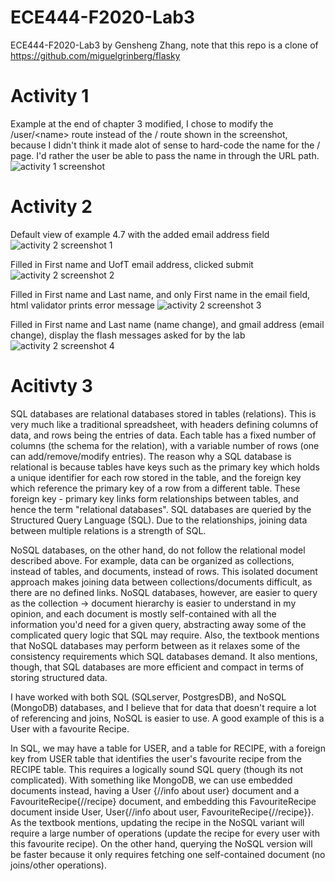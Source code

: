 # ECE444-F2020-Lab3
 ECE444-F2020-Lab3 by Gensheng Zhang, note that this repo is a clone of https://github.com/miguelgrinberg/flasky

# Activity 1
Example at the end of chapter 3 modified, I chose to modify the /user/\<name\> route instead of the / route shown in the screenshot, because I didn't think it made alot of sense to hard-code the name for the / page. I'd rather the user be able to pass the name in through the URL path.
![activity 1 screenshot](https://github.com/UTkzhang/ECE444-F2020-Lab3/blob/master/assignment_imgs/Snip20200928_33.png)

# Activity 2
Default view of example 4.7 with the added email address field
![activity 2 screenshot 1](https://github.com/UTkzhang/ECE444-F2020-Lab3/blob/master/assignment_imgs/Snip20200929_34.png)

Filled in First name and UofT email address, clicked submit
![activity 2 screenshot 2](https://github.com/UTkzhang/ECE444-F2020-Lab3/blob/master/assignment_imgs/Snip20200929_35.png)

Filled in First name and Last name, and only First name in the email field, html validator prints error message
![activity 2 screenshot 3](https://github.com/UTkzhang/ECE444-F2020-Lab3/blob/master/assignment_imgs/Snip20200929_37.png)

Filled in First name and Last name (name change), and gmail address (email change), display the flash messages asked for by the lab
![activity 2 screenshot 4](https://github.com/UTkzhang/ECE444-F2020-Lab3/blob/master/assignment_imgs/Snip20200929_38.png)

# Acitivty 3
SQL databases are relational databases stored in tables (relations). This is very much like a traditional spreadsheet, with headers defining columns of data, and rows being the entries of data. Each table has a fixed number of columns (the schema for the relation), with a variable number of rows (one can add/remove/modify entries). The reason why a SQL database is relational is because tables have keys such as the primary key which holds a unique identifier for each row stored in the table, and the foreign key which reference the primary key of a row from a different table. These foreign key - primary key links form relationships between tables, and hence the term "relational databases". SQL databases are queried by the Structured Query Language (SQL). Due to the relationships, joining data between multiple relations is a strength of SQL.
 
NoSQL databases, on the other hand, do not follow the relational model described above. For example, data can be organized as collections, instead of tables, and documents, instead of rows. This isolated document approach makes joining data between collections/documents difficult, as there are no defined links. NoSQL databases, however, are easier to query as the collection -> document hierarchy is easier to understand in my opinion, and each document is mostly self-contained with all the information you'd need for a given query, abstracting away some of the complicated query logic that SQL may require. Also, the textbook mentions that NoSQL databases may perform between as it relaxes some of the consistency requirements which SQL databases demand. It also mentions, though, that SQL databases are more efficient and compact in terms of storing structured data. 

I have worked with both SQL (SQLserver, PostgresDB), and NoSQL (MongoDB) databases, and I believe that for data that doesn't require a lot of referencing and joins, NoSQL is easier to use. A good example of this is a User with a favourite Recipe.

In SQL, we may have a table for USER, and a table for RECIPE, with a foreign key from USER table that identifies the user's favourite recipe from the RECIPE table. This requires a logically sound SQL query (though its not complicated). With something like MongoDB, we can use embedded documents instead, having a User {//info about user} document and a FavouriteRecipe{//recipe} document, and embedding this FavouriteRecipe document inside User, User{//info about user, FavouriteRecipe{//recipe}}. As the textbook mentions, updating the recipe in the NoSQL variant will require a large number of operations (update the recipe for every user with this favourite recipe). On the other hand, querying the NoSQL version will be faster because it only requires fetching one self-contained document (no joins/other operations). 
